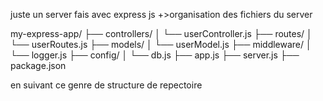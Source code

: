juste un server  fais avec express js 
+>organisation des fichiers du server

my-express-app/
├── controllers/
│   └── userController.js
├── routes/
│   └── userRoutes.js
├── models/
│   └── userModel.js
├── middleware/
│   └── logger.js
├── config/
│   └── db.js
├── app.js
├── server.js
├── package.json

en suivant ce genre de structure de repectoire 
